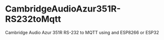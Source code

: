 # CambridgeAudioAzur351R-RS232toMqtt
Cambridge Audio Azur 351R RS-232 to MQTT using and ESP8266 or ESP32
